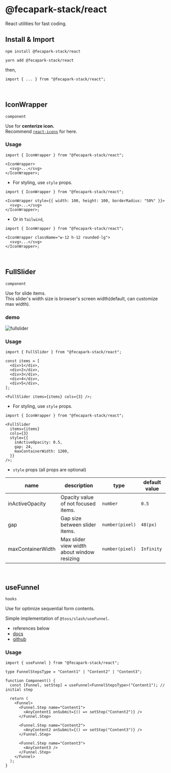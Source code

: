 # @fecapark-stack/react

React utilities for fast coding.

## Install & Import

```
npm install @fecapark-stack/react
```

```
yarn add @fecapark-stack/react
```

then,

```tsx
import { ... } from "@fecapark-stack/react";
```

<br />

## IconWrapper

`component`

Use for **centerize icon.**  
Recommend [`react-icons`](https://www.npmjs.com/package/react-icons) for here.

### Usage

```tsx
import { IconWrapper } from "@fecapark-stack/react";

<IconWrapper>
  <svg>...</svg>
</IconWrapper>;
```

- For styling, use `style` props.

```tsx
import { IconWrapper } from "@fecapark-stack/react";

<IconWrapper style={{ width: 100, height: 100, borderRadius: "50%" }}>
  <svg>...</svg>
</IconWrapper>;
```

- Or in `Tailwind`,

```tsx
import { IconWrapper } from "@fecapark-stack/react";

<IconWrapper className="w-12 h-12 rounded-lg">
  <svg>...</svg>
</IconWrapper>;
```

<br />

## FullSlider

`component`

Use for slide items.  
This slider's width size is browser's screen width(default, can customize max width).

### demo

![fullslider](https://github.com/fecapark/metaball-interaction/assets/101973955/950032a1-8d86-48f1-ae81-73cd10ef46ac)

### Usage

```tsx
import { FullSlider } from "@fecapark-stack/react";

const items = [
  <div>1</div>,
  <div>2</div>,
  <div>3</div>,
  <div>4</div>,
  <div>5</div>,
];

<FullSlider items={items} cols={3} />;
```

- For styling, use `style` props.

```tsx
import { IconWrapper } from "@fecapark-stack/react";

<FullSlider
  items={items}
  cols={3}
  style={{
    inActiveOpacity: 0.5,
    gap: 24,
    maxContainerWidth: 1200,
  }}
/>;
```

- `style` props (all props are optional)

| name              | description                                 | type            | default value |
| ----------------- | ------------------------------------------- | --------------- | ------------- |
| inActiveOpacity   | Opacity value of not focused items.         | `number`        | `0.5`         |
| gap               | Gap size between slider items.              | `number(pixel)` | `48(px)`      |
| maxContainerWidth | Max slider view width about window resizing | `number(pixel)` | `Infinity`    |

<br />

## useFunnel

`hooks`

Use for optimize sequential form contents.

Simple implementation of `@toss/slash/useFunnel`.

- references below
- [docs](https://www.slash.page/libraries/react/use-funnel/readme.i18n/)
- [github](https://github.com/toss/slash/blob/main/packages/react/use-funnel/src/useFunnel.tsx)

### Usage

```tsx
import { useFunnel } from "@fecapark-stack/react";

type FunnelStepsType = "Content1" | "Content2" | "Content3";

function Component() {
  const [Funnel, setStep] = useFunnel<FunnelStepsType>("Content1"); // initial step

  return (
    <Funnel>
      <Funnel.Step name="Content1">
        <AnyContent1 onSubmit={() => setStep("Content2")} />
      </Funnel.Step>

      <Funnel.Step name="Content2">
        <AnyContent2 onSubmit={() => setStep("Content3")} />
      </Funnel.Step>

      <Funnel.Step name="Content3">
        <AnyContent3 />
      </Funnel.Step>
    </Funnel>
  );
}
```
